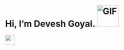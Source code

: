   # Hi, I’m Devesh Goyal.         <img alt="GIF" src="https://github.com/TheDudeThatCode/TheDudeThatCode/blob/master/Assets/wave.gif" width="69" />
 
 
 
 
 
 <img src="https://github.com/TheDudeThatCode/TheDudeThatCode/blob/master/Assets/Developer.gif" width="31px"> 

